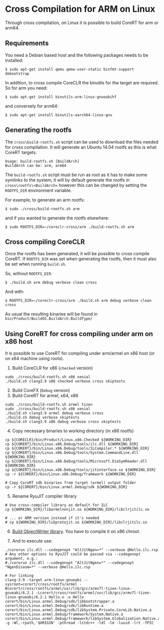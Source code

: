 Cross Compilation for ARM on Linux
==================================

Through cross compilation, on Linux it is possible to build CoreRT for arm or arm64.

Requirements
------------

You need a Debian based host and the following packages needs to be installed:

    $ sudo apt-get install qemu qemu-user-static binfmt-support debootstrap

In addition, to cross compile CoreCLR the binutils for the target are required. So for arm you need:

    $ sudo apt-get install binutils-arm-linux-gnueabihf

and conversely for arm64:

    $ sudo apt-get install binutils-aarch64-linux-gnu


Generating the rootfs
---------------------
The `cross\build-rootfs.sh` script can be used to download the files needed for cross compilation. It will generate an Ubuntu 14.04 rootfs as this is what CoreRT targets.

    Usage: build-rootfs.sh [BuildArch]
    BuildArch can be: arm, arm64

The `build-rootfs.sh` script must be run as root as it has to make some symlinks to the system, it will by default generate the rootfs in `cross\rootfs\<BuildArch>` however this can be changed by setting the `ROOTFS_DIR` environment variable.

For example, to generate an arm rootfs:

    $ sudo ./cross/build-rootfs.sh arm

and if you wanted to generate the rootfs elsewhere:

    $ sudo ROOTFS_DIR=~/coreclr-cross/arm ./build-rootfs.sh arm

Cross compiling CoreCLR
-----------------------
Once the rootfs has been generated, it will be possible to cross compile CoreRT. If `ROOTFS_DIR` was set when generating the rootfs, then it must also be set when running `build.sh`.

So, without `ROOTFS_DIR`:

    $ ./build.sh arm debug verbose clean cross

And with:

    $ ROOTFS_DIR=~/coreclr-cross/arm ./build.sh arm debug verbose clean cross

As usual the resulting binaries will be found in `bin/Product/BuildOS.BuildArch.BuildType/`

Using CoreRT for cross compiling under arm on x86 host
-----------------------
It is possible to use CoreRT for compiling under arm/armel on x86 host (or on x64 machine using roots).

1. Build CoreCLR for x86 (`checked` version)
```
sudo ./cross/build-rootfs.sh x86 xenial
./build.sh clang3.9 x86 checked verbose cross skiptests
```

2. Build CoreFX (`Debug` version)
3. Build CoreRT for armel, x64, x86
```
sudo ./cross/build-rootfs.sh armel tizen
sudo ./cross/build-rootfs.sh x86 xenial
./build.sh clang3.9 armel debug verbose cross
./build.sh debug verbose skiptests
./build.sh clang3.9 x86 debug verbose cross skiptests
```

4. Copy necessary binaries to working directory (in x86 rootfs)
```
cp ${CORECLR}/bin/Product/Linux.x86.Checked ${WORKING_DIR}
cp ${CORERT}/bin/Linux.x86.Debug/tools/ilc.dll ${WORKING_DIR}
cp ${CORERT}/bin/Linux.x86.Debug/tools/ILCompiler.* ${WORKING_DIR}
cp ${CORERT}/bin/Linux.x86.Debug/tools/System.CommandLine.dll ${WORKING_DIR}
cp ${CORERT}/bin/Linux.x86.Debug/tools/Microsoft.DiaSymReader.dll ${WORKING_DIR}
cp ${CORERT}/bin/Linux.x86.Debug/tools/jitinterface.so ${WORKING_DIR}
cp -r ${CORERT}/bin/Linux.x86.Debug/framework ${WORKING_DIR}

# Copy CoreRT sdk binaries from target (armel) output folder
cp -r ${CORERT}/bin/Linux.armel.Debug/sdk ${WORKING_DIR}
```

5. Rename RyuJIT compiler library
```
# Use cross-compiler library as default for ILC
cp ${WORKING_DIR}/libarmelnonjit.so ${WORKING_DIR}/libclrjitilc.so

# ... or ARM version instead if it's needed
# cp ${WORKING_DIR}/libprotojit.so ${WORKING_DIR}/libclrjitilc.so
```

6. [Build ObjectWriter library](how-to-build-ObjectWriter.md). You have to compile it on x86 chroot.

7. And to execute use:
```
./corerun ilc.dll --codegenopt "AltJitNgen=*" --verbose @Hello.ilc.rsp
# Any other options to RyuJIT could be passed via --codegenopt argument, e.g.:
#./corerun ilc.dll --codegenopt "AltJitNgen=*" --codegenopt "NgenDisasm=*" --verbose @Hello.ilc.rsp

# For linking
clang-3.9 -target arm-linux-gnueabi --sysroot=corert/cross/rootfs/armel -Bcorert/cross/rootfs/armel/usr/lib/gcc/armv7l-tizen-linux-gnueabi/6.2.1 -Lcorert/cross/rootfs/armel/usr/lib/gcc/armv7l-tizen-linux-gnueabi/6.2.1 Hello.o -o Hello corert/bin/Linux.armel.Debug/sdk/libbootstrapper.a corert/bin/Linux.armel.Debug/sdk/libRuntime.a corert/bin/Linux.armel.Debug/sdk/libSystem.Private.CoreLib.Native.a corert/bin/Linux.armel.Debug/framework/System.Native.a corert/bin/Linux.armel.Debug/framework/libSystem.Globalization.Native.a -g -Wl,-rpath,'$ORIGIN' -pthread -lstdc++ -ldl -lm -luuid -lrt -fPIC
```
